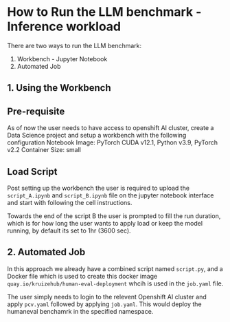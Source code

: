 # How to Run the LLM benchmark - Inference workload

There are two ways to run the LLM benchmark:

1. Workbench - Jupyter Notebook
2. Automated Job

## 1. Using the Workbench 
## Pre-requisite 
As of now the user needs to have access to openshift AI cluster, create a Data Science project and setup a workbench with the following configuration 
Notebook Image: PyTorch
CUDA v12.1, Python v3.9, PyTorch v2.2
Container Size: small

## Load Script
Post setting up the workbench the user is required to upload the `script_A.ipynb` and `script_B.ipynb` file on the jupyter notebook interface and start with following the cell instructions.

Towards the end of the script B the user is prompted to fill the run duration, which is for how long the user wants to apply load or keep the model running, by default its set to 1hr (3600 sec). 

## 2. Automated Job 
In this approach we already have a combined script named `script.py`, and a Docker file which is used to create this docker image `quay.io/kruizehub/human-eval-deployment` whcih is used in the `job.yaml` file. 

The user simply needs to login to the relevent Openshift AI cluster and apply `pcv.yaml` followed by applying `job.yaml`. This would deploy the humaneval benchamrk in the specified namespace. 




